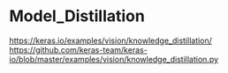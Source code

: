 # Model_Distillation

https://keras.io/examples/vision/knowledge_distillation/
https://github.com/keras-team/keras-io/blob/master/examples/vision/knowledge_distillation.py
